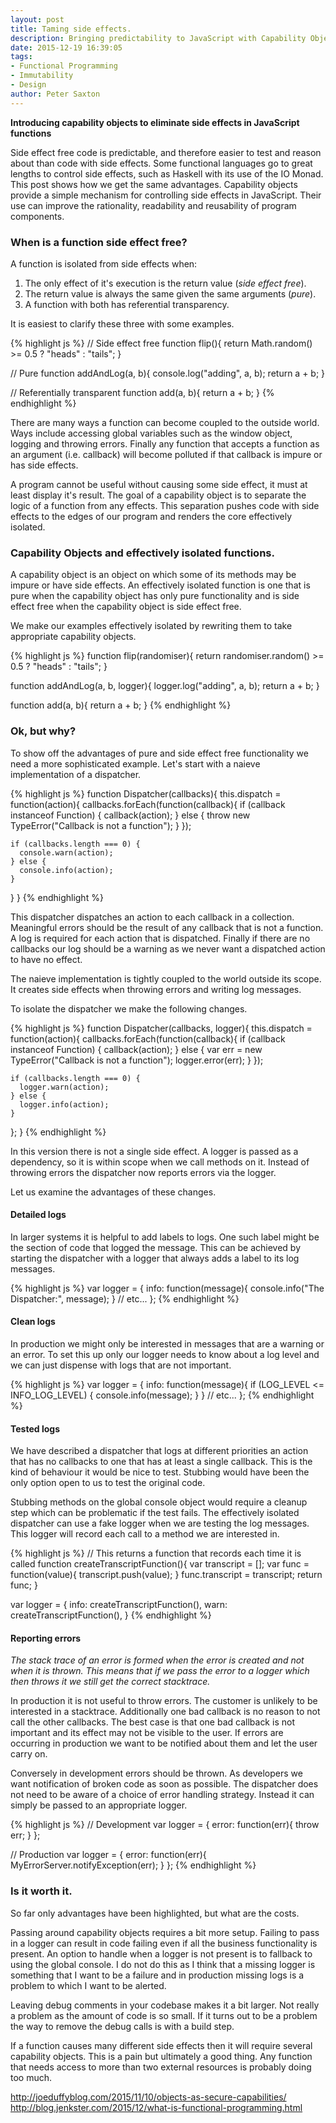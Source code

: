 ```yaml
---
layout: post
title: Taming side effects.
description: Bringing predictability to JavaScript with Capability Objects
date: 2015-12-19 16:39:05
tags:
- Functional Programming
- Immutability
- Design
author: Peter Saxton
---
```


**Introducing capability objects to eliminate side effects in JavaScript functions**

Side effect free code is predictable, and therefore easier to test and reason about than code with side effects.
Some functional languages go to great lengths to control side effects, such as Haskell with its use of the IO Monad.
This post shows how we get the same advantages.
Capability objects provide a simple mechanism for controlling side effects in JavaScript.
Their use can improve the rationality, readability and reusability of program components.

### When is a function side effect free?
A function is isolated from side effects when:

  1. The only effect of it's execution is the return value (*side effect free*).
  2. The return value is always the same given the same arguments (*pure*).
  3. A function with both has referential transparency.

It is easiest to clarify these three with some examples.

{% highlight js %}
// Side effect free
function flip(){
  return Math.random() >= 0.5 ? "heads" : "tails";
}

// Pure
function addAndLog(a, b){
  console.log("adding", a, b);
  return a + b;
}

// Referentially transparent
function add(a, b){
  return a + b;
}
{% endhighlight %}

There are many ways a function can become coupled to the outside world.
Ways include accessing global variables such as the window object, logging and throwing errors.
Finally any function that accepts a function as an argument (i.e. callback) will become polluted if that callback is impure or has side effects.

A program cannot be useful without causing some side effect, it must at least display it's result.
The goal of a capability object is to separate the logic of a function from any effects.
This separation pushes code with side effects to the edges of our program and renders the core effectively isolated.

### Capability Objects and effectively isolated functions.
A capability object is an object on which some of its methods may be impure or have side effects.
An effectively isolated function is one that is pure when the capability object has only pure functionality and is side effect free when the capability object is side effect free.

We make our examples effectively isolated by rewriting them to take appropriate capability objects.

{% highlight js %}
function flip(randomiser){
  return randomiser.random() >= 0.5 ? "heads" : "tails";
}

function addAndLog(a, b, logger){
  logger.log("adding", a, b);
  return a + b;
}

function add(a, b){
  return a + b;
}
{% endhighlight %}

### Ok, but why?

To show  off the advantages of pure and side effect free functionality we need a more sophisticated example.
Let's start with a naieve implementation of a dispatcher.

{% highlight js %}
function Dispatcher(callbacks){
  this.dispatch = function(action){
    callbacks.forEach(function(callback){
      if (callback instanceof Function) {
        callback(action);
      } else {
        throw new TypeError("Callback is not a function");
      }
    });

    if (callbacks.length === 0) {
      console.warn(action);
    } else {
      console.info(action);
    }
  }
}
{% endhighlight %}

This dispatcher dispatches an action to each callback in a collection.
Meaningful errors should be the result of any callback that is not a function.
A log is required for each action that is dispatched.
Finally if there are no callbacks our log should be a warning as we never want a dispatched action to have no effect.

The naieve implementation is tightly coupled to the world outside its scope.
It creates side effects when throwing errors and writing log messages.

To isolate the dispatcher we make the following changes.

{% highlight js %}
function Dispatcher(callbacks, logger){
  this.dispatch = function(action){
    callbacks.forEach(function(callback){
      if (callback instanceof Function) {
        callback(action);
      } else {
        var err = new TypeError("Callback is not a function");
        logger.error(err);
      }
    });

    if (callbacks.length === 0) {
      logger.warn(action);
    } else {
      logger.info(action);
    }
  };
}
{% endhighlight %}

In this version there is not a single side effect.
A logger is passed as a dependency, so it is within scope when we call methods on it.
Instead of throwing errors the dispatcher now reports errors via the logger.

Let us examine the advantages of these changes.

#### Detailed logs
In larger systems it is helpful to add labels to logs.
One such label might be the section of code that logged the message.
This can be achieved by starting the dispatcher with a logger that always adds a label to its log messages.

{% highlight js %}
var logger = {
  info: function(message){
    console.info("The Dispatcher:", message);
  }
  // etc...
};
{% endhighlight %}

#### Clean logs
In production we might only be interested in messages that are a warning or an error.
To set this up only our logger needs to know about a log level and we can just dispense with logs that are not important.

{% highlight js %}
var logger = {
  info: function(message){
    if (LOG_LEVEL <= INFO_LOG_LEVEL) {
      console.info(message);
    }
  }
  // etc...
};
{% endhighlight %}

#### Tested logs
We have described a dispatcher that logs at different priorities an action that has no callbacks to one that has at least a single callback.
This is the kind of behaviour it would be nice to test.
Stubbing would have been the only option open to us to test the original code.

Stubbing methods on the global console object would require a cleanup step which can be problematic if the test fails.
The effectively isolated dispatcher can use a fake logger when we are testing the log messages.
This logger will record each call to a method we are interested in.

{% highlight js %}
// This returns a function that records each time it is called
function createTranscriptFunction(){
  var transcript = [];
  var func = function(value){
    transcript.push(value);
  }
  func.transcript = transcript;
  return func;
}

var logger = {
  info: createTranscriptFunction(),
  warn: createTranscriptFunction(),
}
{% endhighlight %}

#### Reporting errors

*The stack trace of an error is formed when the error is created and not when it is thrown.
This means that if we pass the error to a logger which then throws it we still get the correct stacktrace.*

In production it is not useful to throw errors.
The customer is unlikely to be interested in a stacktrace.
Additionally one bad callback is no reason to not call the other callbacks.
The best case is that one bad callback is not important and its effect may not be visible to the user.
If errors are occurring in production we want to be notified about them and let the user carry on.

Conversely in development errors should be thrown.
As developers we want notification of broken code as soon as possible.
The dispatcher does not need to be aware of a choice of error handling strategy.
Instead it can simply be passed to an appropriate logger.

{% highlight js %}
// Development
var logger = {
  error: function(err){
    throw err;
  }
};

// Production
var logger = {
  error: function(err){
    MyErrorServer.notifyException(err);
  }
};
{% endhighlight %}

### Is it worth it.

So far only advantages have been highlighted, but what are the costs.

Passing around capability objects requires a bit more setup.
Failing to pass in a logger can result in code failing even if all the business functionality is present.
An option to handle when a logger is not present is to fallback to using the global console.
I do not do this as I think that a missing logger is something that I want to be a failure and in production missing logs is a problem to which I want to be alerted.

Leaving debug comments in your codebase makes it a bit larger.
Not really a problem as the amount of code is so small.
If it turns out to be a problem the way to remove the debug calls is with a build step.

If a function causes many different side effects then it will require several capability objects.
This is a pain but ultimately a good thing.
Any function that needs access to more than two external resources is probably doing too much.

http://joeduffyblog.com/2015/11/10/objects-as-secure-capabilities/
http://blog.jenkster.com/2015/12/what-is-functional-programming.html
